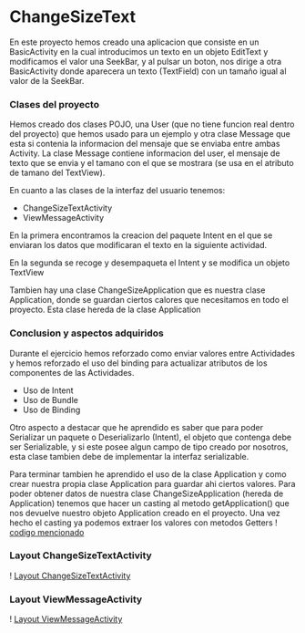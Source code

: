 # ChangeSizeText

En este proyecto hemos creado una aplicacion que consiste en un BasicActivity en la cual introducimos un texto en un objeto EditText y modificamos el valor una SeekBar, y al pulsar un boton, nos dirige a otra BasicActivity donde aparecera un texto (TextField) con un tamaño igual al valor de la SeekBar.


### Clases del proyecto
Hemos creado dos clases POJO, una User (que no tiene funcion real dentro del proyecto) que hemos usado para un ejemplo y otra clase Message que esta si contenia la informacion del mensaje que se enviaba entre ambas Activity.
La clase Message contiene informacion del user, el mensaje de texto que se envia y el tamano con el que se mostrara (se usa en el atributo de tamano del TextView).

En cuanto a las clases de la interfaz del usuario tenemos:

- ChangeSizeTextActivity
- ViewMessageActivity

En la primera encontramos la creacion del paquete Intent en el que se enviaran los datos que modificaran el texto en la siguiente actividad.

En la segunda se recoge y desempaqueta el Intent y se modifica un objeto TextView

Tambien hay una clase ChangeSizeApplication que es nuestra clase Application, donde se guardan ciertos calores que necesitamos en todo el proyecto.
Esta clase hereda de la clase Application

### Conclusion y aspectos adquiridos
Durante el ejercicio hemos reforzado como enviar valores entre Actividades y hemos reforzado el uso del binding para actualizar atributos de los componentes de las Actividades.

- Uso de Intent
- Uso de Bundle
- Uso de Binding

Otro aspecto a destacar que he aprendido es saber que para poder Serializar un paquete o Deserializarlo (Intent), el objeto que contenga debe ser Serializable, y si este posee algun campo de tipo creado por nosotros, esta clase tambien debe de implementar la interfaz serializable.

Para terminar tambien he aprendido el uso de la clase Application y como crear nuestra propia clase Application para guardar ahi ciertos valores.
Para poder obtener datos de nuestra clase ChangeSizeApplication (hereda de Application) tenemos que hacer un casting al metodo getApplication() que nos devuelve nuestro objeto Application creado en el proyecto.
Una vez hecho el casting ya podemos extraer los valores con metodos Getters
! [codigo mencionado](app/img/README_img1.png)

### Layout ChangeSizeTextActivity
! [Layout ChangeSizeTextActivity](app/img/README_img2.png)
### Layout ViewMessageActivity
! [Layout ViewMessageActivity](app/img/README_img3.png)
